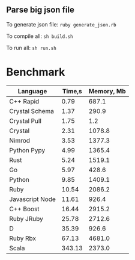 Parse big json file
-------------------

To generate json file: `ruby generate_json.rb`

To compile all: `sh build.sh`

To run all: `sh run.sh`

# Benchmark

| Language        | Time,s  | Memory, Mb |
| --------------- | ------- | ---------- |
| C++ Rapid       | 0.79    | 687.1      |
| Crystal Schema  | 1.37    | 290.9      |
| Crystal Pull    | 1.75    | 1.2        |
| Crystal         | 2.31    | 1078.8     |
| Nimrod          | 3.53    | 1377.3     |
| Python Pypy     | 4.99    | 1365.4     |
| Rust            | 5.24    | 1519.1     |
| Go              | 5.97    | 428.6      |
| Python          | 9.85    | 1409.1     |
| Ruby            | 10.54   | 2086.2     |
| Javascript Node | 11.61   | 926.4      |
| C++ Boost       | 16.44   | 2915.2     |
| Ruby JRuby      | 25.78   | 2712.6     |
| D               | 35.39   | 926.6      |
| Ruby Rbx        | 67.13   | 4681.0     |
| Scala           | 343.13  | 2373.0     |

